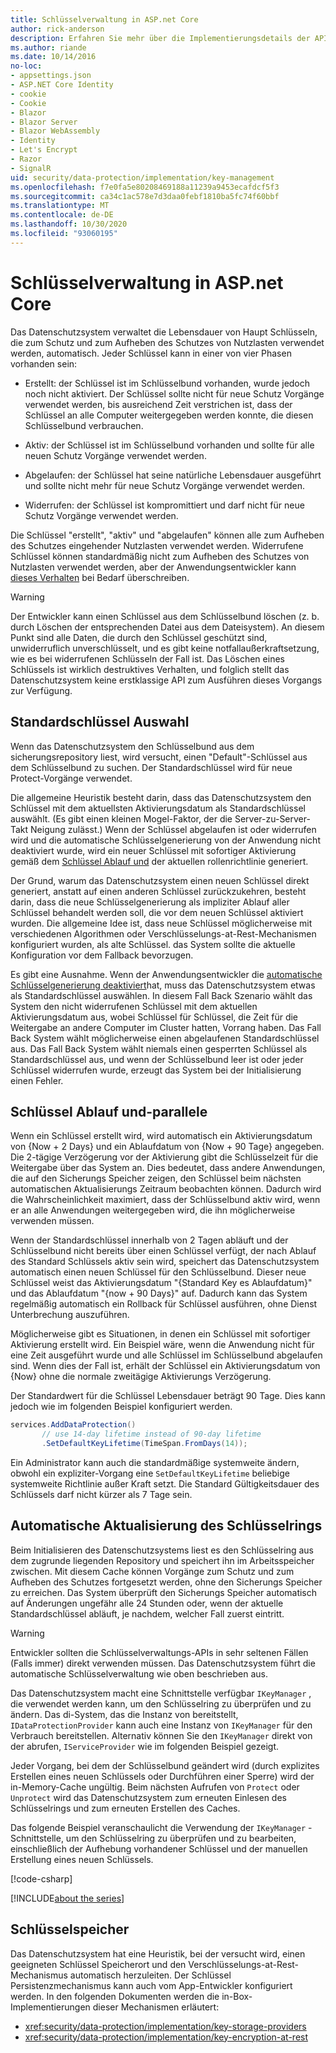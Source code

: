 ```yaml
---
title: Schlüsselverwaltung in ASP.net Core
author: rick-anderson
description: Erfahren Sie mehr über die Implementierungsdetails der APIs für die ASP.net Core Datenschutz-Schlüsselverwaltung.
ms.author: riande
ms.date: 10/14/2016
no-loc:
- appsettings.json
- ASP.NET Core Identity
- cookie
- Cookie
- Blazor
- Blazor Server
- Blazor WebAssembly
- Identity
- Let's Encrypt
- Razor
- SignalR
uid: security/data-protection/implementation/key-management
ms.openlocfilehash: f7e0fa5e80208469188a11239a9453ecafdcf5f3
ms.sourcegitcommit: ca34c1ac578e7d3daa0febf1810ba5fc74f60bbf
ms.translationtype: MT
ms.contentlocale: de-DE
ms.lasthandoff: 10/30/2020
ms.locfileid: "93060195"
---
```

# <a name="key-management-in-aspnet-core"></a>Schlüsselverwaltung in ASP.net Core

<a name="data-protection-implementation-key-management"></a>

Das Datenschutzsystem verwaltet die Lebensdauer von Haupt Schlüsseln, die zum Schutz und zum Aufheben des Schutzes von Nutzlasten verwendet werden, automatisch. Jeder Schlüssel kann in einer von vier Phasen vorhanden sein:

* Erstellt: der Schlüssel ist im Schlüsselbund vorhanden, wurde jedoch noch nicht aktiviert. Der Schlüssel sollte nicht für neue Schutz Vorgänge verwendet werden, bis ausreichend Zeit verstrichen ist, dass der Schlüssel an alle Computer weitergegeben werden konnte, die diesen Schlüsselbund verbrauchen.

* Aktiv: der Schlüssel ist im Schlüsselbund vorhanden und sollte für alle neuen Schutz Vorgänge verwendet werden.

* Abgelaufen: der Schlüssel hat seine natürliche Lebensdauer ausgeführt und sollte nicht mehr für neue Schutz Vorgänge verwendet werden.

* Widerrufen: der Schlüssel ist kompromittiert und darf nicht für neue Schutz Vorgänge verwendet werden.

Die Schlüssel "erstellt", "aktiv" und "abgelaufen" können alle zum Aufheben des Schutzes eingehender Nutzlasten verwendet werden. Widerrufene Schlüssel können standardmäßig nicht zum Aufheben des Schutzes von Nutzlasten verwendet werden, aber der Anwendungsentwickler kann [dieses Verhalten](xref:security/data-protection/consumer-apis/dangerous-unprotect#data-protection-consumer-apis-dangerous-unprotect) bei Bedarf überschreiben.

>[!WARNING]
> Der Entwickler kann einen Schlüssel aus dem Schlüsselbund löschen (z. b. durch Löschen der entsprechenden Datei aus dem Dateisystem). An diesem Punkt sind alle Daten, die durch den Schlüssel geschützt sind, unwiderruflich unverschlüsselt, und es gibt keine notfallaußerkraftsetzung, wie es bei widerrufenen Schlüsseln der Fall ist. Das Löschen eines Schlüssels ist wirklich destruktives Verhalten, und folglich stellt das Datenschutzsystem keine erstklassige API zum Ausführen dieses Vorgangs zur Verfügung.

## <a name="default-key-selection"></a>Standardschlüssel Auswahl

Wenn das Datenschutzsystem den Schlüsselbund aus dem sicherungsrepository liest, wird versucht, einen "Default"-Schlüssel aus dem Schlüsselbund zu suchen. Der Standardschlüssel wird für neue Protect-Vorgänge verwendet.

Die allgemeine Heuristik besteht darin, dass das Datenschutzsystem den Schlüssel mit dem aktuellsten Aktivierungsdatum als Standardschlüssel auswählt. (Es gibt einen kleinen Mogel-Faktor, der die Server-zu-Server-Takt Neigung zulässt.) Wenn der Schlüssel abgelaufen ist oder widerrufen wird und die automatische Schlüsselgenerierung von der Anwendung nicht deaktiviert wurde, wird ein neuer Schlüssel mit sofortiger Aktivierung gemäß dem [Schlüssel Ablauf und](xref:security/data-protection/implementation/key-management#data-protection-implementation-key-management-expiration) der aktuellen rollenrichtlinie generiert.

Der Grund, warum das Datenschutzsystem einen neuen Schlüssel direkt generiert, anstatt auf einen anderen Schlüssel zurückzukehren, besteht darin, dass die neue Schlüsselgenerierung als impliziter Ablauf aller Schlüssel behandelt werden soll, die vor dem neuen Schlüssel aktiviert wurden. Die allgemeine Idee ist, dass neue Schlüssel möglicherweise mit verschiedenen Algorithmen oder Verschlüsselungs-at-Rest-Mechanismen konfiguriert wurden, als alte Schlüssel. das System sollte die aktuelle Konfiguration vor dem Fallback bevorzugen.

Es gibt eine Ausnahme. Wenn der Anwendungsentwickler die [automatische Schlüsselgenerierung deaktiviert](xref:security/data-protection/configuration/overview#disableautomatickeygeneration)hat, muss das Datenschutzsystem etwas als Standardschlüssel auswählen. In diesem Fall Back Szenario wählt das System den nicht widerrufenen Schlüssel mit dem aktuellen Aktivierungsdatum aus, wobei Schlüssel für Schlüssel, die Zeit für die Weitergabe an andere Computer im Cluster hatten, Vorrang haben. Das Fall Back System wählt möglicherweise einen abgelaufenen Standardschlüssel aus. Das Fall Back System wählt niemals einen gesperrten Schlüssel als Standardschlüssel aus, und wenn der Schlüsselbund leer ist oder jeder Schlüssel widerrufen wurde, erzeugt das System bei der Initialisierung einen Fehler.

<a name="data-protection-implementation-key-management-expiration"></a>

## <a name="key-expiration-and-rolling"></a>Schlüssel Ablauf und-parallele

Wenn ein Schlüssel erstellt wird, wird automatisch ein Aktivierungsdatum von {Now + 2 Days} und ein Ablaufdatum von {Now + 90 Tage} angegeben. Die 2-tägige Verzögerung vor der Aktivierung gibt die Schlüsselzeit für die Weitergabe über das System an. Dies bedeutet, dass andere Anwendungen, die auf den Sicherungs Speicher zeigen, den Schlüssel beim nächsten automatischen Aktualisierungs Zeitraum beobachten können. Dadurch wird die Wahrscheinlichkeit maximiert, dass der Schlüsselbund aktiv wird, wenn er an alle Anwendungen weitergegeben wird, die ihn möglicherweise verwenden müssen.

Wenn der Standardschlüssel innerhalb von 2 Tagen abläuft und der Schlüsselbund nicht bereits über einen Schlüssel verfügt, der nach Ablauf des Standard Schlüssels aktiv sein wird, speichert das Datenschutzsystem automatisch einen neuen Schlüssel für den Schlüsselbund. Dieser neue Schlüssel weist das Aktivierungsdatum "{Standard Key es Ablaufdatum}" und das Ablaufdatum "{now + 90 Days}" auf. Dadurch kann das System regelmäßig automatisch ein Rollback für Schlüssel ausführen, ohne Dienst Unterbrechung auszuführen.

Möglicherweise gibt es Situationen, in denen ein Schlüssel mit sofortiger Aktivierung erstellt wird. Ein Beispiel wäre, wenn die Anwendung nicht für eine Zeit ausgeführt wurde und alle Schlüssel im Schlüsselbund abgelaufen sind. Wenn dies der Fall ist, erhält der Schlüssel ein Aktivierungsdatum von {Now} ohne die normale zweitägige Aktivierungs Verzögerung.

Der Standardwert für die Schlüssel Lebensdauer beträgt 90 Tage. Dies kann jedoch wie im folgenden Beispiel konfiguriert werden.

```csharp
services.AddDataProtection()
       // use 14-day lifetime instead of 90-day lifetime
       .SetDefaultKeyLifetime(TimeSpan.FromDays(14));
```

Ein Administrator kann auch die standardmäßige systemweite ändern, obwohl ein expliziter-Vorgang eine `SetDefaultKeyLifetime` beliebige systemweite Richtlinie außer Kraft setzt. Die Standard Gültigkeitsdauer des Schlüssels darf nicht kürzer als 7 Tage sein.

## <a name="automatic-key-ring-refresh"></a>Automatische Aktualisierung des Schlüsselrings

Beim Initialisieren des Datenschutzsystems liest es den Schlüsselring aus dem zugrunde liegenden Repository und speichert ihn im Arbeitsspeicher zwischen. Mit diesem Cache können Vorgänge zum Schutz und zum Aufheben des Schutzes fortgesetzt werden, ohne den Sicherungs Speicher zu erreichen. Das System überprüft den Sicherungs Speicher automatisch auf Änderungen ungefähr alle 24 Stunden oder, wenn der aktuelle Standardschlüssel abläuft, je nachdem, welcher Fall zuerst eintritt.

>[!WARNING]
> Entwickler sollten die Schlüsselverwaltungs-APIs in sehr seltenen Fällen (Falls immer) direkt verwenden müssen. Das Datenschutzsystem führt die automatische Schlüsselverwaltung wie oben beschrieben aus.

Das Datenschutzsystem macht eine Schnittstelle verfügbar `IKeyManager` , die verwendet werden kann, um den Schlüsselring zu überprüfen und zu ändern. Das di-System, das die Instanz von bereitstellt, `IDataProtectionProvider` kann auch eine Instanz von `IKeyManager` für den Verbrauch bereitstellen. Alternativ können Sie den `IKeyManager` direkt von der abrufen, `IServiceProvider` wie im folgenden Beispiel gezeigt.

Jeder Vorgang, bei dem der Schlüsselbund geändert wird (durch explizites Erstellen eines neuen Schlüssels oder Durchführen einer Sperre) wird der in-Memory-Cache ungültig. Beim nächsten Aufrufen von `Protect` oder `Unprotect` wird das Datenschutzsystem zum erneuten Einlesen des Schlüsselrings und zum erneuten Erstellen des Caches.

Das folgende Beispiel veranschaulicht die Verwendung der `IKeyManager` -Schnittstelle, um den Schlüsselring zu überprüfen und zu bearbeiten, einschließlich der Aufhebung vorhandener Schlüssel und der manuellen Erstellung eines neuen Schlüssels.

[!code-csharp[](key-management/samples/key-management.cs)]

[!INCLUDE[about the series](~/includes/code-comments-loc.md)]

## <a name="key-storage"></a>Schlüsselspeicher

Das Datenschutzsystem hat eine Heuristik, bei der versucht wird, einen geeigneten Schlüssel Speicherort und den Verschlüsselungs-at-Rest-Mechanismus automatisch herzuleiten. Der Schlüssel Persistenzmechanismus kann auch vom App-Entwickler konfiguriert werden. In den folgenden Dokumenten werden die in-Box-Implementierungen dieser Mechanismen erläutert:

* <xref:security/data-protection/implementation/key-storage-providers>
* <xref:security/data-protection/implementation/key-encryption-at-rest>
